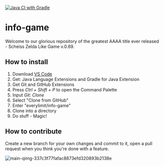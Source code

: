 [![Java CI with Gradle](https://github.com/EveryLimit/info-game/actions/workflows/gradle.yml/badge.svg)](https://github.com/EveryLimit/info-game/actions/workflows/gradle.yml)
# info-game
Welcome to our glorious repository of the greatest AAAA title ever released - Scheiss Zelda Like Game v.0.69.

## How to install
1. Download [VS Code](https://code.visualstudio.com/Download)
2. Get: Java Language Extensions and Gradle for Java Extension
3. Get Git and GitHub Extensions
4. Press _Ctrl + Shift + P_ to open the Command Palette
5. Input _Git: Clone_
6. Select "Clone from GitHub"
7. Enter "everylimit/info-game"
8. Clone into a directory
9. Do stuff - Magic!

## How to contribute
Create a new branch for your own changes and commit to it, open a pull request when you think you're done with a feature.

![main-qimg-337c3f77fafac8873efd320893b2138e](https://user-images.githubusercontent.com/47299581/157668895-1a2c367a-77d5-4b17-8437-c656f027c38c.jpg)
